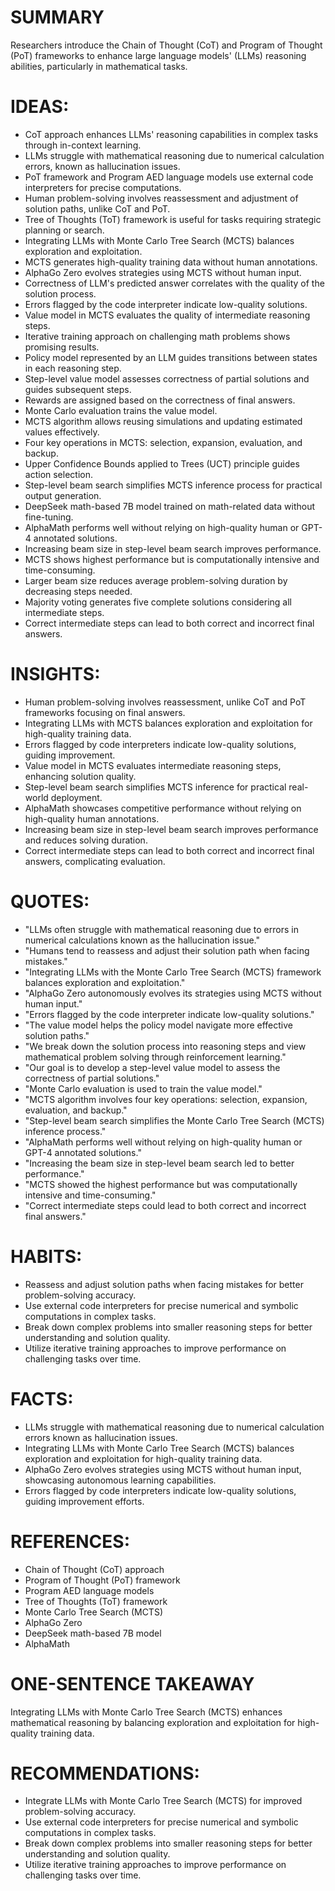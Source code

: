 # SUMMARY
Researchers introduce the Chain of Thought (CoT) and Program of Thought (PoT) frameworks to enhance large language models' (LLMs) reasoning abilities, particularly in mathematical tasks.

# IDEAS:
- CoT approach enhances LLMs' reasoning capabilities in complex tasks through in-context learning.
- LLMs struggle with mathematical reasoning due to numerical calculation errors, known as hallucination issues.
- PoT framework and Program AED language models use external code interpreters for precise computations.
- Human problem-solving involves reassessment and adjustment of solution paths, unlike CoT and PoT.
- Tree of Thoughts (ToT) framework is useful for tasks requiring strategic planning or search.
- Integrating LLMs with Monte Carlo Tree Search (MCTS) balances exploration and exploitation.
- MCTS generates high-quality training data without human annotations.
- AlphaGo Zero evolves strategies using MCTS without human input.
- Correctness of LLM's predicted answer correlates with the quality of the solution process.
- Errors flagged by the code interpreter indicate low-quality solutions.
- Value model in MCTS evaluates the quality of intermediate reasoning steps.
- Iterative training approach on challenging math problems shows promising results.
- Policy model represented by an LLM guides transitions between states in each reasoning step.
- Step-level value model assesses correctness of partial solutions and guides subsequent steps.
- Rewards are assigned based on the correctness of final answers.
- Monte Carlo evaluation trains the value model.
- MCTS algorithm allows reusing simulations and updating estimated values effectively.
- Four key operations in MCTS: selection, expansion, evaluation, and backup.
- Upper Confidence Bounds applied to Trees (UCT) principle guides action selection.
- Step-level beam search simplifies MCTS inference process for practical output generation.
- DeepSeek math-based 7B model trained on math-related data without fine-tuning.
- AlphaMath performs well without relying on high-quality human or GPT-4 annotated solutions.
- Increasing beam size in step-level beam search improves performance.
- MCTS shows highest performance but is computationally intensive and time-consuming.
- Larger beam size reduces average problem-solving duration by decreasing steps needed.
- Majority voting generates five complete solutions considering all intermediate steps.
- Correct intermediate steps can lead to both correct and incorrect final answers.

# INSIGHTS:
- Human problem-solving involves reassessment, unlike CoT and PoT frameworks focusing on final answers.
- Integrating LLMs with MCTS balances exploration and exploitation for high-quality training data.
- Errors flagged by code interpreters indicate low-quality solutions, guiding improvement.
- Value model in MCTS evaluates intermediate reasoning steps, enhancing solution quality.
- Step-level beam search simplifies MCTS inference for practical real-world deployment.
- AlphaMath showcases competitive performance without relying on high-quality human annotations.
- Increasing beam size in step-level beam search improves performance and reduces solving duration.
- Correct intermediate steps can lead to both correct and incorrect final answers, complicating evaluation.

# QUOTES:
- "LLMs often struggle with mathematical reasoning due to errors in numerical calculations known as the hallucination issue."
- "Humans tend to reassess and adjust their solution path when facing mistakes."
- "Integrating LLMs with the Monte Carlo Tree Search (MCTS) framework balances exploration and exploitation."
- "AlphaGo Zero autonomously evolves its strategies using MCTS without human input."
- "Errors flagged by the code interpreter indicate low-quality solutions."
- "The value model helps the policy model navigate more effective solution paths."
- "We break down the solution process into reasoning steps and view mathematical problem solving through reinforcement learning."
- "Our goal is to develop a step-level value model to assess the correctness of partial solutions."
- "Monte Carlo evaluation is used to train the value model."
- "MCTS algorithm involves four key operations: selection, expansion, evaluation, and backup."
- "Step-level beam search simplifies the Monte Carlo Tree Search (MCTS) inference process."
- "AlphaMath performs well without relying on high-quality human or GPT-4 annotated solutions."
- "Increasing the beam size in step-level beam search led to better performance."
- "MCTS showed the highest performance but was computationally intensive and time-consuming."
- "Correct intermediate steps could lead to both correct and incorrect final answers."

# HABITS:
- Reassess and adjust solution paths when facing mistakes for better problem-solving accuracy.
- Use external code interpreters for precise numerical and symbolic computations in complex tasks.
- Break down complex problems into smaller reasoning steps for better understanding and solution quality.
- Utilize iterative training approaches to improve performance on challenging tasks over time.

# FACTS:
- LLMs struggle with mathematical reasoning due to numerical calculation errors known as hallucination issues.
- Integrating LLMs with Monte Carlo Tree Search (MCTS) balances exploration and exploitation for high-quality training data.
- AlphaGo Zero evolves strategies using MCTS without human input, showcasing autonomous learning capabilities.
- Errors flagged by code interpreters indicate low-quality solutions, guiding improvement efforts.

# REFERENCES:
- Chain of Thought (CoT) approach
- Program of Thought (PoT) framework
- Program AED language models
- Tree of Thoughts (ToT) framework
- Monte Carlo Tree Search (MCTS)
- AlphaGo Zero
- DeepSeek math-based 7B model
- AlphaMath

# ONE-SENTENCE TAKEAWAY
Integrating LLMs with Monte Carlo Tree Search (MCTS) enhances mathematical reasoning by balancing exploration and exploitation for high-quality training data.

# RECOMMENDATIONS:
- Integrate LLMs with Monte Carlo Tree Search (MCTS) for improved problem-solving accuracy.
- Use external code interpreters for precise numerical and symbolic computations in complex tasks.
- Break down complex problems into smaller reasoning steps for better understanding and solution quality.
- Utilize iterative training approaches to improve performance on challenging tasks over time.
